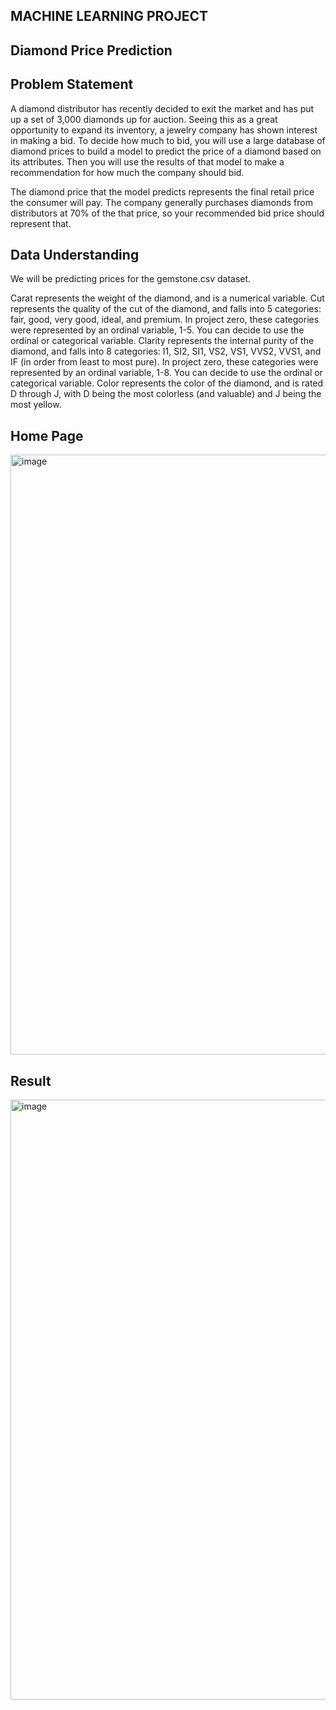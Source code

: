 ## MACHINE LEARNING PROJECT
## Diamond Price Prediction

## Problem Statement
A diamond distributor has recently decided to exit the market and has put up a set of 3,000 diamonds up for auction. Seeing this as a great opportunity to expand its inventory, a jewelry company has shown interest in making a bid. To decide how much to bid, you will use a large database of diamond prices to build a model to predict the price of a diamond based on its attributes. Then you will use the results of that model to make a recommendation for how much the company should bid.

The diamond price that the model predicts represents the final retail price the consumer will pay. The company generally purchases diamonds from distributors at 70% of the that price, so your recommended bid price should represent that.

## Data Understanding
We will be predicting prices for the gemstone.csv dataset.

Carat represents the weight of the diamond, and is a numerical variable.
Cut represents the quality of the cut of the diamond, and falls into 5 categories: fair, good, very good, ideal, and premium. In project zero, these categories were represented by an ordinal variable, 1-5. You can decide to use the ordinal or categorical variable.
Clarity represents the internal purity of the diamond, and falls into 8 categories: I1, SI2, SI1, VS2, VS1, VVS2, VVS1, and IF (in order from least to most pure). In project zero, these categories were represented by an ordinal variable, 1-8. You can decide to use the ordinal or categorical variable.
Color represents the color of the diamond, and is rated D through J, with D being the most colorless (and valuable) and J being the most yellow.

## Home Page

<img width="960" alt="image" src="(https://github.com/anil-rupnar/crack-Dream-Data-Science-Job/blob/main/120Dayschallenge/Day61/Diamond%20Price%20Prediction%201/notebooks/Screenshot%20(161).png)">


## Result

<img width="960" alt="image" src="(https://github.com/anil-rupnar/crack-Dream-Data-Science-Job/blob/main/120Dayschallenge/Day61/Diamond%20Price%20Prediction%201/notebooks/Screenshot%20(162).png)">




